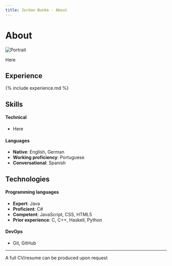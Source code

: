 ```yaml
---
title: Jordan Bunke - About
---
```


<!-- TODO -->
# About

<img src="{{ site.baseurl }}/assets/img/portrait.png" alt="Portrait" class="portrait">

Here

## Experience

{% include experience.md %}

## Skills

#### Technical
* Here

#### Languages
* **Native**: English, German
* **Working proficiency**: Portuguese
* **Conversational**: Spanish

## Technologies

#### Programming languages
* **Expert**: Java
* **Proficient**: C#
* **Competent**: JavaScript, CSS, HTML5
* **Prior experience**: C, C++, Haskell, Python

#### DevOps
* Git, GitHub

<hr>

A full CV/resume can be produced upon request
